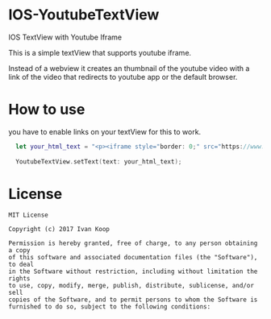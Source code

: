 # IOS-YoutubeTextView
IOS TextView with Youtube Iframe

This is a simple textView that supports youtube iframe.

Instead of a webview it creates an thumbnail of the youtube video with a link of the video that redirects to youtube
app or the default browser.

# How to use
you have to enable links on your textView for this to work.

```swift
  let your_html_text = "<p><iframe style="border: 0;" src="https://www.google.com/maps/embed?pb=!1m0!4v1502281919281!6m8!1m7!1sF%3A-jJjrPj6V6DA%2FWYr_8h5VVtI%2FAAAAAAAAi_w%2FDvzODSmN_xg1KPunXhNX3DLyxbocMukWwCLIBGAYYCw!2m2!1d-25.3001111!2d-57.63762879999999!3f182.48390136921398!4f0.5969060800483703!5f0.7820865974627469" width="600" height="600" frameborder="0" allowfullscreen="allowfullscreen"></iframe></p>";
  
  YoutubeTextView.setText(text: your_html_text);
```

# License

```
MIT License

Copyright (c) 2017 Ivan Koop

Permission is hereby granted, free of charge, to any person obtaining a copy
of this software and associated documentation files (the "Software"), to deal
in the Software without restriction, including without limitation the rights
to use, copy, modify, merge, publish, distribute, sublicense, and/or sell
copies of the Software, and to permit persons to whom the Software is
furnished to do so, subject to the following conditions:

```
